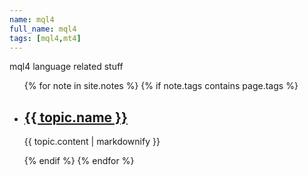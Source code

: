 ```yaml
---
name: mql4
full_name: mql4
tags: [mql4,mt4]
---
```

mql4 language related stuff

<ul>
  {% for note in site.notes %}
    {% if note.tags contains page.tags %}
        <li>
        <h2><a href="{{ topic.url }}">{{ topic.name }}</a></h2>
        <p>{{ topic.content | markdownify }}</p>
        </li>
    {% endif %}
  {% endfor %}
  
</ul>